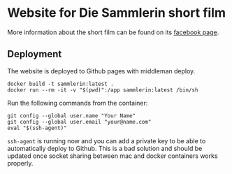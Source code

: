 # Website for Die Sammlerin short film

More information about the short film can be found on its [facebook page](https://facebook.com/diesammlerin).

## Deployment

The website is deployed to Github pages with middleman deploy.

```shell
docker build -t sammlerin:latest .
docker run --rm -it -v "$(pwd)":/app sammlerin:latest /bin/sh
```

Run the following commands from the container:

```shell
git config --global user.name "Your Name"
git config --global user.email "your@name.com"
eval "$(ssh-agent)"
```

`ssh-agent` is running now and you can add a private key to be able to automatically deploy to Github. This is a bad solution and should be updated once socket sharing between mac and docker containers works properly.
